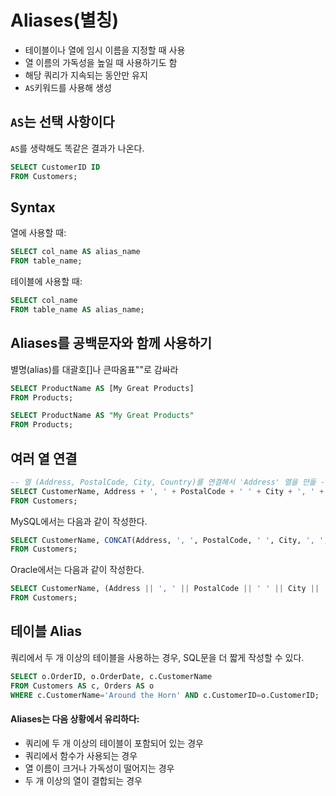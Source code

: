 # Aliases(별칭)
* 테이블이나 열에 임시 이름을 지정할 때 사용
* 열 이름의 가독성을 높일 때 사용하기도 함
* 해당 쿼리가 지속되는 동안만 유지
* `AS`키워드를 사용해 생성

## `AS`는 선택 사항이다
`AS`를 생략해도 똑같은 결과가 나온다.
```sql
SELECT CustomerID ID
FROM Customers;
```

## Syntax
열에 사용할 때:
```sql
SELECT col_name AS alias_name
FROM table_name;
```
테이블에 사용할 때:
```sql
SELECT col_name
FROM table_name AS alias_name;
```

## Aliases를 공백문자와 함께 사용하기
별명(alias)를 대괄호[]나 큰따옴표""로 감싸라
```sql
SELECT ProductName AS [My Great Products]
FROM Products;
```
```sql
SELECT ProductName AS "My Great Products"
FROM Products;
```

## 여러 열 연결
```sql
-- 열 (Address, PostalCode, City, Country)를 연결해서 'Address' 열을 만듦 --
SELECT CustomerName, Address + ', ' + PostalCode + ' ' + City + ', ' + Country AS Address
FROM Customers;
```

MySQL에서는 다음과 같이 작성한다.
```sql
SELECT CustomerName, CONCAT(Address, ', ', PostalCode, ' ', City, ', ', Country) AS Address
FROM Customers;
```

Oracle에서는 다음과 같이 작성한다.
```sql
SELECT CustomerName, (Address || ', ' || PostalCode || ' ' || City || ', ' || Country) AS Address
FROM Customers;
```

## 테이블 Alias
쿼리에서 두 개 이상의 테이블을 사용하는 경우, SQL문을 더 짧게 작성할 수 있다.
```sql
SELECT o.OrderID, o.OrderDate, c.CustomerName
FROM Customers AS c, Orders AS o
WHERE c.CustomerName='Around the Horn' AND c.CustomerID=o.CustomerID;
```

#### Aliases는 다음 상황에서 유리하다:
* 쿼리에 두 개 이상의 테이블이 포함되어 있는 경우
* 쿼리에서 함수가 사용되는 경우
* 열 이름이 크거나 가독성이 떨어지는 경우
* 두 개 이상의 열이 결합되는 경우
